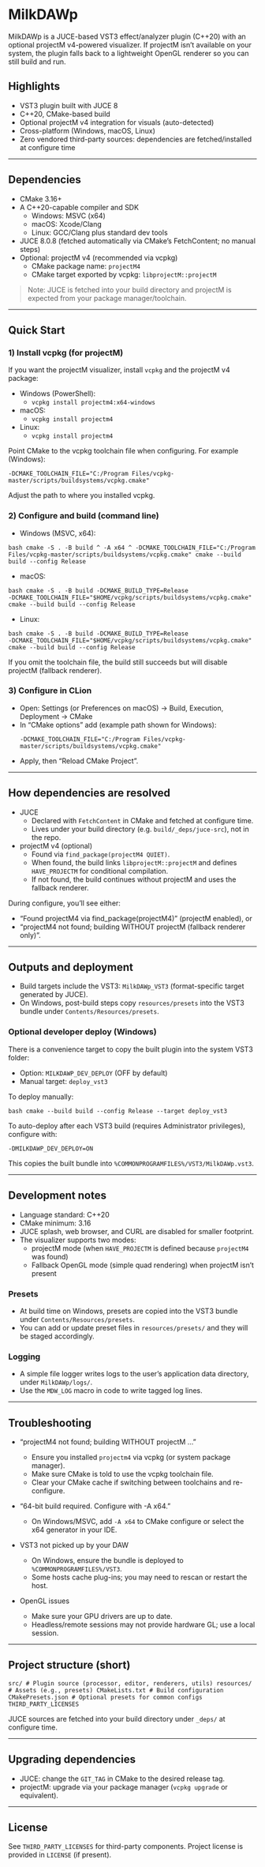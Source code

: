 # MilkDAWp

MilkDAWp is a JUCE-based VST3 effect/analyzer plugin (C++20) with an optional projectM v4-powered visualizer. If projectM isn’t available on your system, the plugin falls back to a lightweight OpenGL renderer so you can still build and run.

## Highlights

- VST3 plugin built with JUCE 8
- C++20, CMake-based build
- Optional projectM v4 integration for visuals (auto-detected)
- Cross-platform (Windows, macOS, Linux)
- Zero vendored third-party sources: dependencies are fetched/installed at configure time

---

## Dependencies

- CMake 3.16+
- A C++20-capable compiler and SDK
    - Windows: MSVC (x64)
    - macOS: Xcode/Clang
    - Linux: GCC/Clang plus standard dev tools
- JUCE 8.0.8 (fetched automatically via CMake’s FetchContent; no manual steps)
- Optional: projectM v4 (recommended via vcpkg)
    - CMake package name: `projectM4`
    - CMake target exported by vcpkg: `libprojectM::projectM`

> Note: JUCE is fetched into your build directory and projectM is expected from your package manager/toolchain.

---

## Quick Start

### 1) Install vcpkg (for projectM)

If you want the projectM visualizer, install `vcpkg` and the projectM v4 package:

- Windows (PowerShell):
    - `vcpkg install projectm4:x64-windows`
- macOS:
    - `vcpkg install projectm4`
- Linux:
    - `vcpkg install projectm4`

Point CMake to the vcpkg toolchain file when configuring. For example (Windows):
```
-DCMAKE_TOOLCHAIN_FILE="C:/Program Files/vcpkg-master/scripts/buildsystems/vcpkg.cmake"

```

Adjust the path to where you installed vcpkg.

### 2) Configure and build (command line)

- Windows (MSVC, x64):
```
bash cmake -S . -B build ^ -A x64 ^ -DCMAKE_TOOLCHAIN_FILE="C:/Program Files/vcpkg-master/scripts/buildsystems/vcpkg.cmake" cmake --build build --config Release
```

- macOS:
```
bash cmake -S . -B build -DCMAKE_BUILD_TYPE=Release
-DCMAKE_TOOLCHAIN_FILE="$HOME/vcpkg/scripts/buildsystems/vcpkg.cmake" cmake --build build --config Release

```

- Linux:
```
bash cmake -S . -B build -DCMAKE_BUILD_TYPE=Release
-DCMAKE_TOOLCHAIN_FILE="$HOME/vcpkg/scripts/buildsystems/vcpkg.cmake" cmake --build build --config Release

```

If you omit the toolchain file, the build still succeeds but will disable projectM (fallback renderer).

### 3) Configure in CLion

- Open: Settings (or Preferences on macOS) → Build, Execution, Deployment → CMake
- In “CMake options” add (example path shown for Windows):
  ```
  -DCMAKE_TOOLCHAIN_FILE="C:/Program Files/vcpkg-master/scripts/buildsystems/vcpkg.cmake"
  ```
- Apply, then “Reload CMake Project”.

---

## How dependencies are resolved

- JUCE
    - Declared with `FetchContent` in CMake and fetched at configure time.
    - Lives under your build directory (e.g. `build/_deps/juce-src`), not in the repo.
- projectM v4 (optional)
    - Found via `find_package(projectM4 QUIET)`.
    - When found, the build links `libprojectM::projectM` and defines `HAVE_PROJECTM` for conditional compilation.
    - If not found, the build continues without projectM and uses the fallback renderer.

During configure, you’ll see either:
- “Found projectM4 via find_package(projectM4)” (projectM enabled), or
- “projectM4 not found; building WITHOUT projectM (fallback renderer only)”.

---

## Outputs and deployment

- Build targets include the VST3: `MilkDAWp_VST3` (format-specific target generated by JUCE).
- On Windows, post-build steps copy `resources/presets` into the VST3 bundle under `Contents/Resources/presets`.

### Optional developer deploy (Windows)

There is a convenience target to copy the built plugin into the system VST3 folder:

- Option: `MILKDAWP_DEV_DEPLOY` (OFF by default)
- Manual target: `deploy_vst3`

To deploy manually:
```
bash cmake --build build --config Release --target deploy_vst3
```

To auto-deploy after each VST3 build (requires Administrator privileges), configure with:
```
-DMILKDAWP_DEV_DEPLOY=ON
```

This copies the built bundle into `%COMMONPROGRAMFILES%/VST3/MilkDAWp.vst3`.

---

## Development notes

- Language standard: C++20
- CMake minimum: 3.16
- JUCE splash, web browser, and CURL are disabled for smaller footprint.
- The visualizer supports two modes:
    - projectM mode (when `HAVE_PROJECTM` is defined because `projectM4` was found)
    - Fallback OpenGL mode (simple quad rendering) when projectM isn’t present

### Presets

- At build time on Windows, presets are copied into the VST3 bundle under `Contents/Resources/presets`.
- You can add or update preset files in `resources/presets/` and they will be staged accordingly.

### Logging

- A simple file logger writes logs to the user’s application data directory, under `MilkDAWp/logs/`.
- Use the `MDW_LOG` macro in code to write tagged log lines.

---

## Troubleshooting

- “projectM4 not found; building WITHOUT projectM …”
    - Ensure you installed `projectm4` via vcpkg (or system package manager).
    - Make sure CMake is told to use the vcpkg toolchain file.
    - Clear your CMake cache if switching between toolchains and re-configure.

- “64-bit build required. Configure with -A x64.”
    - On Windows/MSVC, add `-A x64` to CMake configure or select the x64 generator in your IDE.

- VST3 not picked up by your DAW
    - On Windows, ensure the bundle is deployed to `%COMMONPROGRAMFILES%/VST3`.
    - Some hosts cache plug-ins; you may need to rescan or restart the host.

- OpenGL issues
    - Make sure your GPU drivers are up to date.
    - Headless/remote sessions may not provide hardware GL; use a local session.

---

## Project structure (short)
```
src/ # Plugin source (processor, editor, renderers, utils) resources/ # Assets (e.g., presets) CMakeLists.txt # Build configuration CMakePresets.json # Optional presets for common configs THIRD_PARTY_LICENSES
```

JUCE sources are fetched into your build directory under `_deps/` at configure time.

---

## Upgrading dependencies

- JUCE: change the `GIT_TAG` in CMake to the desired release tag.
- projectM: upgrade via your package manager (`vcpkg upgrade` or equivalent).

---

## License

See `THIRD_PARTY_LICENSES` for third-party components. Project license is provided in `LICENSE` (if present).
